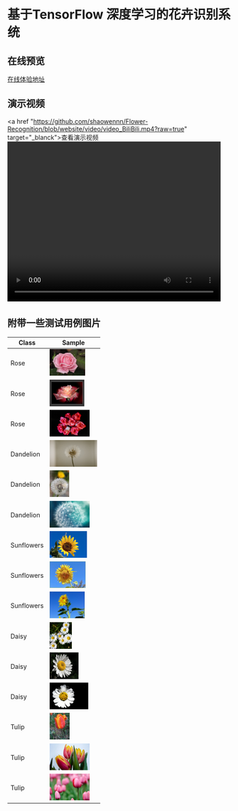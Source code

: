 # 基于TensorFlow 深度学习的花卉识别系统

## 在线预览
<a href="https://shaowennn.github.io/Flower-Recognition/" target="_blanck">在线体验地址</a>

## 演示视频
<a href "https://github.com/shaowennn/Flower-Recognition/blob/website/video/video_BiliBili.mp4?raw=true" target="_blanck">查看演示视频</a>
<video src="https://github.com/shaowennn/Flower-Recognition/blob/website/video/video_BiliBili.mp4" width="480" height="360"></video>

## 附带一些测试用例图片
  |  Class  |   Sample              |
  | ------- | -------------------------------------------------------- |
  |  Rose   |   <img witdh="80" height="60" src="/testimages/rose%20(1).jpg" /> |
  |  Rose   |   <img witdh="80" height="60" src="/testimages/rose%20(2).jpg" /> |
  |  Rose   |   <img witdh="80" height="60" src="/testimages/rose%20(3).jpg" /> |
  |  Dandelion    |   <img witdh="80" height="60" src="/testimages/dandelion%20(1).jpg" /> |
  |  Dandelion    |   <img witdh="80" height="60" src="/testimages/dandelion%20(2).jpg" /> |
  |  Dandelion    |   <img witdh="80" height="60" src="/testimages/dandelion%20(3).jpg" /> |
  |  Sunflowers    |   <img witdh="80" height="60" src="/testimages/sunflowers%20(1).jpg" /> |
  |  Sunflowers    |   <img witdh="80" height="60" src="/testimages/sunflowers%20(2).jpg" /> |
  |  Sunflowers    |   <img witdh="80" height="60" src="/testimages/sunflowers%20(3).jpg" /> |
  |  Daisy    |   <img witdh="80" height="60" src="/testimages/daisy%20(1).jpg" /> |
  |  Daisy    |   <img witdh="80" height="60" src="/testimages/daisy%20(2).jpg" /> |
  |  Daisy    |   <img witdh="80" height="60" src="/testimages/daisy%20(3).jpg" /> |
  |  Tulip    |   <img witdh="80" height="60" src="/testimages/daisy%20(8).jpg" /> |
  |  Tulip    |   <img witdh="80" height="60" src="/testimages/daisy%20(9).jpg" /> |
  |  Tulip    |   <img witdh="80" height="60" src="/testimages/daisy%20(12).jpg" /> |
